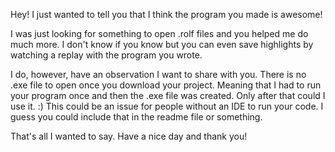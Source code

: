 Hey! I just wanted to tell you that I think the program you made is awesome! 

I was just looking for something to open .rolf files and you helped me do much more. 
I don't know if you know but you can even save highlights by watching a replay with the program you wrote.

I do, however, have an observation I want to share with you. There is no .exe file to open once you download your project.
Meaning that I had to run your program once and then the .exe file was created. Only after that could I use it. :)
This could be an issue for people without an IDE to run your code. I guess you could include that in the readme file or something.

That's all I wanted to say. Have a nice day and thank you!
